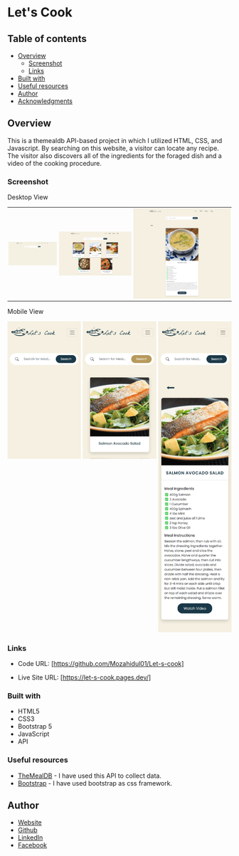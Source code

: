 # Let's Cook

## Table of contents

- [Overview](#overview)
  - [Screenshot](#screenshot)
  - [Links](#links)
- [Built with](#built-with)
- [Useful resources](#useful-resources)
- [Author](#author)
- [Acknowledgments](#acknowledgments)

## Overview

This is a themealdb API-based project in which I utilized HTML, CSS, and Javascript. By searching on this website, a visitor can locate any recipe. The visitor also discovers all of the ingredients for the foraged dish and a video of the cooking procedure.

### Screenshot

Desktop View

<div id="image-table">
    <table>
     <tr>
         <td style="padding:2px">
             <img src="images/desktop-home.png" width="200"/>
           </td>
            <td style="padding:2px">
             <img src="/images/desktop-searched.png" width="300"/>
            </td>
            <td style="padding:2px">
             <img src="/images/desktop-single-recipes.png" width="400"/>
            </td>
        </tr>
    </table>
</div>

Mobile View

<div style="display:flex">
     <div style="flex:1;padding-right:2px;">
          <img src="/images/mobile-home.png" width="400"/>
     </div>
     <div style="flex:1;padding-left:2px;">
          <img src="/images/mobile-searched.png" width="400"/>
     </div>
     <div style="flex:1;padding-left:4px;">
          <img src="/images/mobile-single-recipes.png" width="400"/>
     </div>
</div>

### Links

- Code URL: [https://github.com/Mozahidul01/Let-s-cook]

- Live Site URL: [https://let-s-cook.pages.dev/]

### Built with

- HTML5
- CSS3
- Bootstrap 5
- JavaScript
- API

### Useful resources

- [TheMealDB](https://www.themealdb.com/api.php) - I have used this API to collect data.
- [Bootstrap](https://getbootstrap.com/docs/5.2/getting-started/introduction/) - I have used bootstrap as css framework.

## Author

- [Website](https://www.mozahidul.com)
- [Github](https://github.com/mozahidul01)
- [LinkedIn](https://www.linkedin.com/in/mozahidul01/)
- [Facebook](https://facebook.com/mozahidul01)

